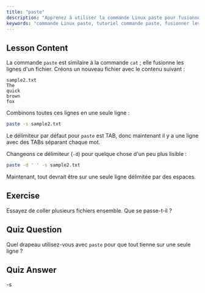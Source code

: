 ```yaml
---
title: "paste"
description: "Apprenez à utiliser la commande Linux paste pour fusionner les lignes de fichiers. Découvrez les délimiteurs et combinez des fichiers avec ce tutoriel essentiel sur les commandes Linux."
keywords: "commande Linux paste, tutoriel commande paste, fusionner les lignes de fichiers, commandes Linux, Linux pour débutants, guide Linux"
---
```


## Lesson Content

La commande `paste` est similaire à la commande `cat` ; elle fusionne les lignes d'un fichier. Créons un nouveau fichier avec le contenu suivant :

```
sample2.txt
The
quick
brown
fox
```

Combinons toutes ces lignes en une seule ligne :

```bash
paste -s sample2.txt
```

Le délimiteur par défaut pour `paste` est TAB, donc maintenant il y a une ligne avec des TABs séparant chaque mot.

Changeons ce délimiteur (`-d`) pour quelque chose d'un peu plus lisible :

```bash
paste -d ' ' -s sample2.txt
```

Maintenant, tout devrait être sur une seule ligne délimitée par des espaces.

## Exercise

Essayez de coller plusieurs fichiers ensemble. Que se passe-t-il ?

## Quiz Question

Quel drapeau utilisez-vous avec `paste` pour que tout tienne sur une seule ligne ?

## Quiz Answer

-s
